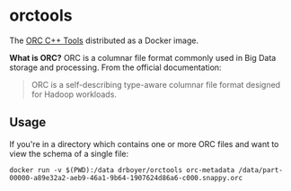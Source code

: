 # orctools

The [ORC C++ Tools](https://orc.apache.org/docs/cpp-tools.html) distributed as a Docker image.

**What is ORC?** ORC is a columnar file format commonly used in Big Data storage and processing. From the official documentation:

> ORC is a self-describing type-aware columnar file format designed for Hadoop workloads.

## Usage

If you're in a directory which contains one or more ORC files and want to view the schema of a single file:

```
docker run -v $(PWD):/data drboyer/orctools orc-metadata /data/part-00000-a89e32a2-aeb9-46a1-9b64-1907624d86a6-c000.snappy.orc
```
